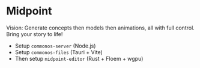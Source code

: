 # Midpoint

Vision: Generate concepts then models then animations, all with full control. Bring your story to life!

- Setup `commonos-server` (Node.js)
- Setup `commonos-files` (Tauri + Vite)
- Then setup `midpoint-editor` (Rust + Floem + wgpu)
